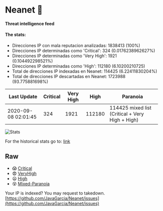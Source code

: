 # Neanet :hocho:
#### Threat intelligence feed
#### The stats:

- Direcciones IP con mala reputacion analizadas: 1838413 (100%)
- Direcciones IP determinadas como 'Critical':  324 (0.0176238962627%)
- Direcciones IP determinadas como 'Very High':  1921 (0.104492298521%)
- Direcciones IP determinadas como 'High':  112180 (6.10200210725)
- Total de direcciones IP indexadas en Neanet:  114425 (6.22411830204%)
- Total de direcciones IP descartadas en Neanet:  1723988 (93.775881698%)

| Last Update | Critical | Very High | High | Paranoia |
| --- | --- | --- | --- | --- |
| 2020-09-08 02:01:45 | 324 | 1921 | 112180 | 114425 mixed list (Critical + Very High + High)|

![Stats](https://docs.google.com/spreadsheets/d/e/2PACX-1vSnaNMIXVabIpDJjufMlzH7poXnshF3mgd8Is1g9ytUEzVsP5my4Trn8f-xkoLLQ38xpL3HtmUexLo6/pubchart?oid=501124687&format=image)

For the historical stats go to: [link](/stats.csv)
## Raw
- :scream: [Critical](https://raw.githubusercontent.com/JavaGarcia/Neanet/master/blacklists/neanet_critical.txt)
- :fearful: [VeryHigh](https://raw.githubusercontent.com/JavaGarcia/Neanet/master/blacklists/neanet_veryHigh.txtt)
- :frowning: [High](https://raw.githubusercontent.com/JavaGarcia/Neanet/master/blacklists/neanet_high.txt)
- :dizzy_face: [Mixed-Paranoia](https://raw.githubusercontent.com/JavaGarcia/Neanet/master/blacklists/neanet_all.txt)


Your IP is indexed? You may request to takedown. [https://github.com/JavaGarcia/Neanet/issues](https://github.com/JavaGarcia/Neanet/issues)



















































































































































































































































































































































































































































































































































































































































